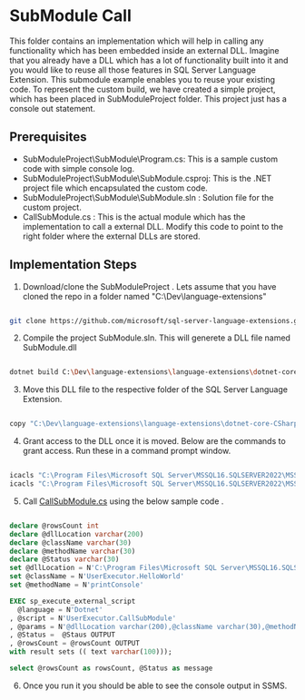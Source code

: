 # SubModule Call
 This folder contains an implementation which will help in calling any functionality which has been embedded inside an external DLL. Imagine that you already have a DLL which has a lot of functionality built into it and you would like to reuse all those features in SQL Server Language Extension. This submodule example enables you to reuse your existing code. To represent the custom build, we have created a simple project, which has been placed in SubModuleProject folder. This project just has a console out statement. 
 ## Prerequisites
 * SubModuleProject\SubModule\Program.cs: This is a sample custom code with simple console log.  
 * SubModuleProject\SubModule\SubModule.csproj: This is the .NET project file which encapsulated the custom code. 
 * SubModuleProject\SubModule\SubModule.sln : Solution file for the custom project. 
 *  CallSubModule.cs : This is the actual module which has the implementation to call a external DLL. Modify this code to point to the right folder where the external DLLs are stored. 

## Implementation Steps

1. Download/clone the SubModuleProject . Lets assume that you have cloned the repo in a folder named "C:\Dev\language-extensions"
```bash

git clone https://github.com/microsoft/sql-server-language-extensions.git 

```

2. Compile the project SubModule.sln. This will generete a DLL file named SubModule.dll
```bash

dotnet build C:\Dev\language-extensions\language-extensions\dotnet-core-CSharp\sample\SubModuleCall\SubModuleProject\SubModule\SubModule.csproj

```

3. Move this DLL file to the respective folder of the SQL Server Language Extension.
```bash

copy "C:\Dev\language-extensions\language-extensions\dotnet-core-CSharp\sample\SubModuleCall\SubModuleProject\SubModule\bin\Debug\net8.0\SubModule.dll"  "C:\Program Files\Microsoft SQL Server\MSSQL16.SQLSERVER2022\MSSQL\ExternalLibraries\6\65537\1"


```
4. Grant access to the DLL once it is moved. Below are the commands to grant access. Run these in a command prompt window.

```bash

icacls "C:\Program Files\Microsoft SQL Server\MSSQL16.SQLSERVER2022\MSSQL\ExternalLibraries\6\65537\1" /grant "SQLRUsergroupSQLSERVER2022":(OI)(CI)RX /T
icacls "C:\Program Files\Microsoft SQL Server\MSSQL16.SQLSERVER2022\MSSQL\ExternalLibraries\6\65537\1"  /grant *S-1-15-2-1:(OI)(CI)RX /T

```

5) Call [CallSubModule.cs](./CallSubModule.cs) using the below sample code . 
```sql

declare @rowsCount int
declare @dllLocation varchar(200)
declare @className varchar(30)
declare @methodName varchar(30)
declare @Status varchar(30)
set @dllLocation = N'C:\Program Files\Microsoft SQL Server\MSSQL16.SQLSERVER2022\MSSQL\ExternalLibraries\6\65537\1\SubModule.dll'
set @className = N'UserExecutor.HelloWorld'
set @methodName = N'printConsole'

EXEC sp_execute_external_script
  @language = N'Dotnet'
, @script = N'UserExecutor.CallSubModule'
, @params = N'@dllLocation varchar(200),@className varchar(30),@methodName varchar(30), @Status varchar(20) OUTPUT, @rowsCount int OUTPUT'
, @Status =  @Staus OUTPUT
, @rowsCount = @rowsCount OUTPUT
with result sets (( text varchar(100)));

select @rowsCount as rowsCount, @Status as message

```

6) Once you run it you should be able to see the console output in SSMS. 

